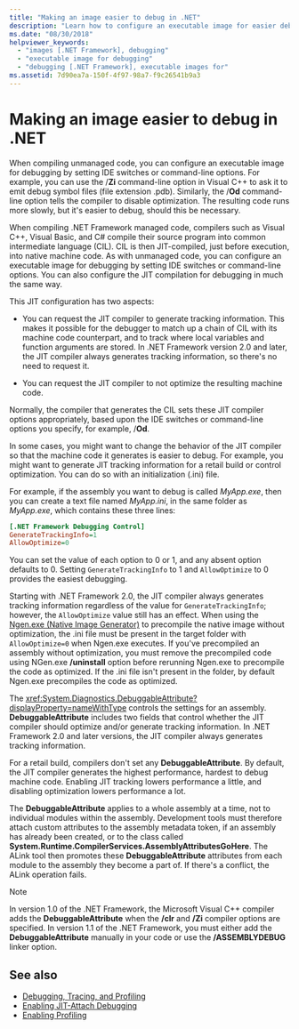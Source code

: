 ```yaml
---
title: "Making an image easier to debug in .NET"
description: "Learn how to configure an executable image for easier debugging using IDE switches and command-line options."
ms.date: "08/30/2018"
helpviewer_keywords:
  - "images [.NET Framework], debugging"
  - "executable image for debugging"
  - "debugging [.NET Framework], executable images for"
ms.assetid: 7d90ea7a-150f-4f97-98a7-f9c26541b9a3
---
```


# Making an image easier to debug in .NET

When compiling unmanaged code, you can configure an executable image for debugging by setting IDE switches or command-line options. For example, you can use the /**Zi** command-line option in Visual C++ to ask it to emit debug symbol files (file extension .pdb). Similarly, the /**Od** command-line option tells the compiler to disable optimization. The resulting code runs more slowly, but it's easier to debug, should this be necessary.

When compiling .NET Framework managed code, compilers such as Visual C++, Visual Basic, and C# compile their source program into common intermediate language (CIL). CIL is then JIT-compiled, just before execution, into native machine code. As with unmanaged code, you can configure an executable image for debugging by setting IDE switches or command-line options. You can also configure the JIT compilation for debugging in much the same way.

This JIT configuration has two aspects:

- You can request the JIT compiler to generate tracking information. This makes it possible for the debugger to match up a chain of CIL with its machine code counterpart, and to track where local variables and function arguments are stored. In .NET Framework version 2.0 and later, the JIT compiler always generates tracking information, so there's no need to request it.

- You can request the JIT compiler to not optimize the resulting machine code.

Normally, the compiler that generates the CIL sets these JIT compiler options appropriately, based upon the IDE switches or command-line options you specify, for example, /**Od**.

In some cases, you might want to change the behavior of the JIT compiler so that the machine code it generates is easier to debug. For example, you might want to generate JIT tracking information for a retail build or control optimization. You can do so with an initialization (.ini) file.

For example, if the assembly you want to debug is called *MyApp.exe*, then you can create a text file named *MyApp.ini*, in the same folder as *MyApp.exe*, which contains these three lines:

```ini
[.NET Framework Debugging Control]
GenerateTrackingInfo=1
AllowOptimize=0
```

You can set the value of each option to 0 or 1, and any absent option defaults to 0. Setting `GenerateTrackingInfo` to 1 and `AllowOptimize` to 0 provides the easiest debugging.

Starting with .NET Framework 2.0, the JIT compiler always generates tracking information regardless of the value for `GenerateTrackingInfo`; however, the `AllowOptimize` value still has an effect. When using the [Ngen.exe (Native Image Generator)](../tools/ngen-exe-native-image-generator.md) to precompile the native image without optimization, the .ini file must be present in the target folder with `AllowOptimize=0` when Ngen.exe executes. If you've precompiled an assembly without optimization, you must remove the precompiled code using NGen.exe **/uninstall** option before rerunning Ngen.exe to precompile the code as optimized. If the .ini file isn't present in the folder, by default Ngen.exe precompiles the code as optimized.

The <xref:System.Diagnostics.DebuggableAttribute?displayProperty=nameWithType> controls the settings for an assembly. **DebuggableAttribute** includes two fields that control whether the JIT compiler should optimize and/or generate tracking information. In .NET Framework 2.0 and later versions, the JIT compiler always generates tracking information.

For a retail build, compilers don't set any **DebuggableAttribute**. By default, the JIT compiler generates the highest performance, hardest to debug machine code. Enabling JIT tracking lowers performance a little, and disabling optimization lowers performance a lot.

The **DebuggableAttribute** applies to a whole assembly at a time, not to individual modules within the assembly. Development tools must therefore attach custom attributes to the assembly metadata token, if an assembly has already been created, or to the class called **System.Runtime.CompilerServices.AssemblyAttributesGoHere**. The ALink tool then promotes these **DebuggableAttribute** attributes from each module to the assembly they become a part of. If there's a conflict, the ALink operation fails.

> [!NOTE]
> In version 1.0 of the .NET Framework, the Microsoft Visual C++ compiler adds the **DebuggableAttribute** when the **/clr** and **/Zi** compiler options are specified. In version 1.1 of the .NET Framework, you must either add the **DebuggableAttribute** manually in your code or use the **/ASSEMBLYDEBUG** linker option.

## See also

- [Debugging, Tracing, and Profiling](index.md)
- [Enabling JIT-Attach Debugging](enabling-jit-attach-debugging.md)
- [Enabling Profiling](/previous-versions/dotnet/netframework-4.0/s5ec0es1(v=vs.100))

